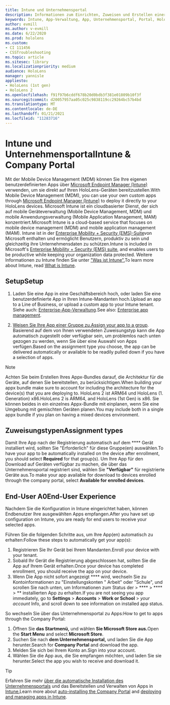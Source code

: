 ```yaml
---
title: Intune und Unternehmensportal
description: Informationen zum Einrichten, Zuweisen und Erstellen einer komfortablen Benutzeroberfläche mit Intune, der Verwaltung mobiler Geräte und dem Unternehmensportal.
keywords: Intune, App-Verwaltung, App, Unternehmensportal, Portal, HoloLens
author: evmill
ms.author: v-evmill
ms.date: 6/22/2020
ms.prod: hololens
ms.custom:
- CI 111456
- CSSTroubleshooting
ms.topic: article
ms.sitesec: library
ms.localizationpriority: medium
audience: HoloLens
manager: yannisle
appliesto:
- HoloLens (1st gen)
- HoloLens 2
ms.openlocfilehash: f91f97b6cddf678b20d0bdb3f381e01809b10f3f
ms.sourcegitcommit: d20057957aa05c025c9838119cc29264bc57b4bd
ms.translationtype: MT
ms.contentlocale: de-DE
ms.lasthandoff: 01/21/2021
ms.locfileid: "11283716"
---
```

# <span data-ttu-id="66460-104">Intune und Unternehmensportal</span><span class="sxs-lookup"><span data-stu-id="66460-104">Intune & Company Portal</span></span>

<span data-ttu-id="66460-105">Mit der Mobile Device Management (MDM) können Sie Ihre eigenen benutzerdefinierten Apps über [Microsoft Endpoint Manager (Intune)](https://docs.microsoft.com/intune/windows-holographic-for-business) verwenden, um sie direkt auf Ihren HoloLens-Geräten bereitzustellen.</span><span class="sxs-lookup"><span data-stu-id="66460-105">With Mobile Device Management (MDM), you can use your own custom apps through [Microsoft Endpoint Manager (Intune)](https://docs.microsoft.com/intune/windows-holographic-for-business) to deploy it directly to your HoloLens devices.</span></span> <span data-ttu-id="66460-106">Microsoft Intune ist ein cloudbasierter Dienst, der sich auf mobile Geräteverwaltung (Mobile Device Management, MDM) und mobile Anwendungsverwaltung (Mobile Application Management, MAM) konzentriert.</span><span class="sxs-lookup"><span data-stu-id="66460-106">Microsoft Intune is a cloud-based service that focuses on mobile device management (MDM) and mobile application management (MAM).</span></span> <span data-ttu-id="66460-107">Intune ist in der [Enterprise Mobility + Security (EMS)-Suite](https://www.microsoft.com/microsoft-365/enterprise-mobility-security)von Microsoft enthalten und ermöglicht Benutzern, produktiv zu sein und gleichzeitig ihre Unternehmensdaten zu schützen.</span><span class="sxs-lookup"><span data-stu-id="66460-107">Intune is included in Microsoft's [Enterprise Mobility + Security (EMS) suite](https://www.microsoft.com/microsoft-365/enterprise-mobility-security), and enables users to be productive while keeping your organization data protected.</span></span> <span data-ttu-id="66460-108">Weitere Informationen zu Intune finden Sie unter ["Was ist Intune".](https://docs.microsoft.com/mem/intune/fundamentals/what-is-intune)</span><span class="sxs-lookup"><span data-stu-id="66460-108">To learn more about Intune, read [What is Intune](https://docs.microsoft.com/mem/intune/fundamentals/what-is-intune).</span></span>

## <span data-ttu-id="66460-109">Setup</span><span class="sxs-lookup"><span data-stu-id="66460-109">Setup</span></span>

1. <span data-ttu-id="66460-110">Laden Sie eine App in eine Geschäftsbereich hoch, oder laden Sie eine benutzerdefinierte App in Ihren Intune-Mandanten hoch.</span><span class="sxs-lookup"><span data-stu-id="66460-110">Upload an app to a Line of Business, or upload a custom app to your Intune tenant.</span></span> <span data-ttu-id="66460-111">Siehe auch: [Enterprise-App-Verwaltung](https://docs.microsoft.com/windows/client-management/mdm/enterprise-app-management).</span><span class="sxs-lookup"><span data-stu-id="66460-111">See also: [Enterprise app management](https://docs.microsoft.com/windows/client-management/mdm/enterprise-app-management).</span></span>

2. <span data-ttu-id="66460-112">[Weisen Sie Ihre App einer Gruppe zu.](https://docs.microsoft.com/mem/intune/apps/apps-deploy)</span><span class="sxs-lookup"><span data-stu-id="66460-112">[Assign your app to a group](https://docs.microsoft.com/mem/intune/apps/apps-deploy).</span></span> <span data-ttu-id="66460-113">Basierend auf dem von Ihnen verwendeten Zuweisungstyp kann die App automatisch zugestellt oder verfügbar sein, um problemlos nach unten gezogen zu werden, wenn Sie über eine Auswahl von Apps verfügen.</span><span class="sxs-lookup"><span data-stu-id="66460-113">Based on the assignment type you choose, the app can be delivered automatically or available to be readily pulled down if you have a selection of apps.</span></span>

> [!NOTE]
> <span data-ttu-id="66460-114">Achten Sie beim Erstellen Ihres Appx-Bundles darauf, die Architektur für die Geräte, auf denen Sie bereitstellen, zu berücksichtigen.</span><span class="sxs-lookup"><span data-stu-id="66460-114">When building your appx bundle make sure to account for including the architecture for the device(s) that you are deploying to.</span></span> <span data-ttu-id="66460-115">HoloLens 2 ist ARM64 und HoloLens (1. Generation) x86.</span><span class="sxs-lookup"><span data-stu-id="66460-115">HoloLens 2 is ARM64, and HoloLens (1st Gen) is x86.</span></span> <span data-ttu-id="66460-116">Sie können beides in ein einzelnes Appx-Bundle mit einplanen, wenn Sie eine Umgebung mit gemischten Geräten planen.</span><span class="sxs-lookup"><span data-stu-id="66460-116">You may include both in a single appx bundle if you plan on having a mixed devices environment.</span></span>

## <span data-ttu-id="66460-117">Zuweisungstypen</span><span class="sxs-lookup"><span data-stu-id="66460-117">Assignment types</span></span>

<span data-ttu-id="66460-118">Damit Ihre App nach der Registrierung automatisch auf dem \*\*\*\* Gerät installiert wird, sollten Sie "Erforderlich" für diese Gruppe(en) auswählen.</span><span class="sxs-lookup"><span data-stu-id="66460-118">To have your app to be automatically installed on the device after enrollment, you should select **Required** for that group(s).</span></span>
<span data-ttu-id="66460-119">Um Ihre App für den Download auf Geräten verfügbar zu machen, die über das Unternehmensportal registriert sind, wählen Sie **"Verfügbar"** für registrierte Geräte aus.</span><span class="sxs-lookup"><span data-stu-id="66460-119">To make your app available for download to devices enrolled through the company portal, select **Available for enrolled devices**.</span></span>

## <span data-ttu-id="66460-120">End-User A0</span><span class="sxs-lookup"><span data-stu-id="66460-120">End-User Experience</span></span>

<span data-ttu-id="66460-121">Nachdem Sie die Konfiguration in Intune eingerichtet haben, können Endbenutzer Ihre ausgewählten Apps empfangen.</span><span class="sxs-lookup"><span data-stu-id="66460-121">After you have set up configuration on Intune, you are ready for end users to receive your selected apps.</span></span>

<span data-ttu-id="66460-122">Führen Sie die folgenden Schritte aus, um Ihre App(en) automatisch zu erhalten:</span><span class="sxs-lookup"><span data-stu-id="66460-122">Follow these steps to automatically get your app(s):</span></span>

1. <span data-ttu-id="66460-123">Registrieren Sie Ihr Gerät bei Ihrem Mandanten.</span><span class="sxs-lookup"><span data-stu-id="66460-123">Enroll your device with your tenant.</span></span>
2. <span data-ttu-id="66460-124">Sobald Ihr Gerät die Registrierung abgeschlossen hat, sollten Sie die App auf Ihrem Gerät erhalten.</span><span class="sxs-lookup"><span data-stu-id="66460-124">Once your device has completed enrollment, you should receive the app on your device.</span></span>
3. <span data-ttu-id="66460-125">Wenn Die App nicht sofort angezeigt \*\*\*\* wird, wechseln Sie zu Kontoinformationen zu "Einstellungskonten " Arbeit" oder "Schule", und scrollen Sie nach unten, um Informationen zum Status der  >  \*\*\*\*  >  \*\*\*\*  >  \*\* installierten App zu erhalten.</span><span class="sxs-lookup"><span data-stu-id="66460-125">If you are not seeing you app immediately, go to **Settings** > **Accounts** > **Work or School** > *your account* Info, and scroll down to see information on installed app status.</span></span>

<span data-ttu-id="66460-126">So wechseln Sie über das Unternehmensportal zu Apps:</span><span class="sxs-lookup"><span data-stu-id="66460-126">How to get to apps through the Company Portal:</span></span>

1. <span data-ttu-id="66460-127">Öffnen Sie **das Startmenü,** und wählen **Sie Microsoft Store aus.**</span><span class="sxs-lookup"><span data-stu-id="66460-127">Open the **Start Menu** and select **Microsoft Store**.</span></span>
2. <span data-ttu-id="66460-128">Suchen Sie nach **dem Unternehmensportal,** und laden Sie die App herunter.</span><span class="sxs-lookup"><span data-stu-id="66460-128">Search for **Company Portal** and download the app.</span></span>
3. <span data-ttu-id="66460-129">Melden Sie sich bei Ihrem Konto an.</span><span class="sxs-lookup"><span data-stu-id="66460-129">Sign into your account.</span></span>
4. <span data-ttu-id="66460-130">Wählen Sie die App aus, die Sie empfangen möchten, und laden Sie sie herunter.</span><span class="sxs-lookup"><span data-stu-id="66460-130">Select the app you wish to receive and download it.</span></span>

> [!Tip]
> <span data-ttu-id="66460-131">Erfahren Sie mehr [über die automatische Installation des Unternehmensportals](https://docs.microsoft.com/mem/intune/apps/company-portal-app) und das Bereitstellen und Verwalten von Apps in [Intune.](https://docs.microsoft.com/mem/intune/fundamentals/windows-holographic-for-business#deploy-and-manage-apps)</span><span class="sxs-lookup"><span data-stu-id="66460-131">Learn more about [auto-installing the Company Portal](https://docs.microsoft.com/mem/intune/apps/company-portal-app) and [deploying and managing apps in Intune](https://docs.microsoft.com/mem/intune/fundamentals/windows-holographic-for-business#deploy-and-manage-apps).</span></span>
